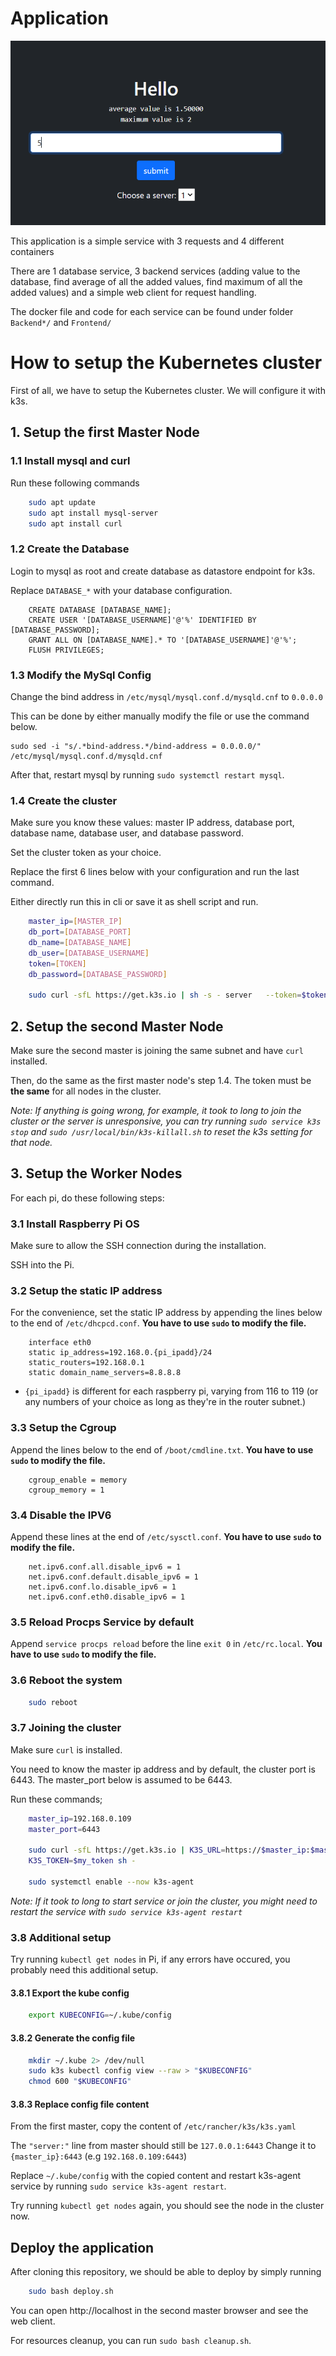 # Application

![Web client image](/front.PNG)


This application is a simple service with 3 requests and 4 different containers

There are 1 database service, 3 backend services (adding value to the database, find average of all the added values, find maximum of all the added values) and a simple web client for request handling.

The docker file and code for each service can be found under folder `Backend*/` and `Frontend/`

# How to setup the Kubernetes cluster
First of all, we have to setup the Kubernetes cluster. We will configure it with k3s.
## 1. Setup the first Master Node 
### 1.1 Install mysql and curl
Run these following commands
```bash
    sudo apt update
    sudo apt install mysql-server
    sudo apt install curl
```
### 1.2 Create the Database
Login to mysql as root and create database as datastore endpoint for k3s.

Replace `DATABASE_*` with your database configuration.
```mysql
    CREATE DATABASE [DATABASE_NAME];
    CREATE USER '[DATABASE_USERNAME]'@'%' IDENTIFIED BY [DATABASE_PASSWORD];
    GRANT ALL ON [DATABASE_NAME].* TO '[DATABASE_USERNAME]'@'%';
    FLUSH PRIVILEGES;
```
### 1.3 Modify the MySql Config
Change the bind address in `/etc/mysql/mysql.conf.d/mysqld.cnf` to `0.0.0.0`

This can be done by either manually modify the file or use the command below.
```
sudo sed -i "s/.*bind-address.*/bind-address = 0.0.0.0/" /etc/mysql/mysql.conf.d/mysqld.cnf
```
After that, restart mysql by running ```sudo systemctl restart mysql```.
### 1.4 Create the cluster
Make sure you know these values: master IP address, database port, database name, database user, and database password.

Set the cluster token as your choice.

Replace the first 6 lines below with your configuration and run the last command.

Either directly run this in cli or save it as shell script and run.
```bash
    master_ip=[MASTER_IP]
    db_port=[DATABASE_PORT]
    db_name=[DATABASE_NAME]
    db_user=[DATABASE_USERNAME]
    token=[TOKEN]
    db_password=[DATABASE_PASSWORD]

    sudo curl -sfL https://get.k3s.io | sh -s - server   --token=$token --node-taint CriticalAddonsOnly=true:NoSchedule   --datastore-endpoint="mysql://$db_user:$db_password@tcp($master_ip:$db_port)/$db_name"
```


## 2. Setup the second Master Node
Make sure the second master is joining the same subnet and have `curl` installed. 

Then, do the same as the first master node's step 1.4. 
The token must be **the same** for all nodes in the cluster.

*Note: If anything is going wrong, for example, it took to long to join the cluster or the server is unresponsive, you can try running ```sudo service k3s stop``` and ```sudo /usr/local/bin/k3s-killall.sh``` to reset the k3s setting for that node.*

## 3. Setup the Worker Nodes
For each pi, do these following steps:
### 3.1 Install Raspberry Pi OS
Make sure to allow the SSH connection during the installation.

SSH into the Pi.

### 3.2 Setup the static IP address
For the convenience, set the static IP address by appending the lines below to the end of `/etc/dhcpcd.conf`. **You have to use `sudo` to modify the file.**
```
    interface eth0
    static ip_address=192.168.0.{pi_ipadd}/24
    static_routers=192.168.0.1
    static domain_name_servers=8.8.8.8
```
- `{pi_ipadd}` is different for each raspberry pi, varying from 116 to 119 (or any numbers of your choice as long as they're in the router subnet.)

### 3.3 Setup the Cgroup
Append the lines below to the end of `/boot/cmdline.txt`. **You have to use `sudo` to modify the file.**
``` 
    cgroup_enable = memory
    cgroup_memory = 1
```

### 3.4 Disable the IPV6
Append these lines at the end of `/etc/sysctl.conf`. **You have to use `sudo` to modify the file.**
``` 
    net.ipv6.conf.all.disable_ipv6 = 1
    net.ipv6.conf.default.disable_ipv6 = 1
    net.ipv6.conf.lo.disable_ipv6 = 1
    net.ipv6.conf.eth0.disable_ipv6 = 1
```

### 3.5 Reload Procps Service by default
Append `service procps reload` before the line `exit 0` in `/etc/rc.local`. **You have to use `sudo` to modify the file.** 

### 3.6 Reboot the system
```bash
    sudo reboot
```

### 3.7 Joining the cluster
Make sure `curl` is installed.

You need to know the master ip address and by default, the cluster port is 6443.
The master_port below is assumed to be 6443.

Run these commands;

```bash
    master_ip=192.168.0.109
    master_port=6443

    sudo curl -sfL https://get.k3s.io | K3S_URL=https://$master_ip:$master_port \
    K3S_TOKEN=$my_token sh -

    sudo systemctl enable --now k3s-agent
```

*Note: If it took to long to start service or join the cluster, you might need to restart the service with ```sudo service k3s-agent restart```*


### 3.8 Additional setup

Try running `kubectl get nodes` in Pi, if any errors have occured, you probably need this additional setup.

#### 3.8.1 Export the kube config
```bash
    export KUBECONFIG=~/.kube/config
```
#### 3.8.2 Generate the config file
```bash
    mkdir ~/.kube 2> /dev/null
    sudo k3s kubectl config view --raw > "$KUBECONFIG"
    chmod 600 "$KUBECONFIG"
```
#### 3.8.3 Replace config file content

From the first master, copy the content of `/etc/rancher/k3s/k3s.yaml`

The `"server:"` line from master should still be `127.0.0.1:6443`
Change it to `{master_ip}:6443` (e.g `192.168.0.109:6443`)

Replace `~/.kube/config` with the copied content and restart k3s-agent service by running ```sudo service k3s-agent restart```.


Try running ```kubectl get nodes``` again, you should see the node in the cluster now.


## Deploy the application

After cloning this repository, we should be able to deploy by simply running

```bash
    sudo bash deploy.sh
```

You can open http://localhost in the second master browser and see the web client.

For resources cleanup, you can run ```sudo bash cleanup.sh```.

